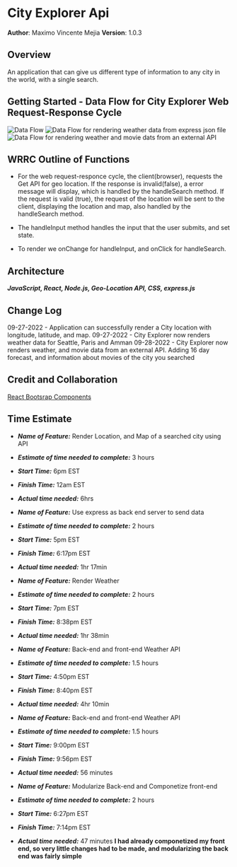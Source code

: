 # City Explorer Api

**Author**: Maximo Vincente Mejia
**Version**: 1.0.3

## Overview

An application that can give us different type of information to any city in the world, with a single search.

## Getting Started - Data Flow for City Explorer Web Request-Response Cycle

![Data Flow](public/data-flow.jpg)
![Data Flow for rendering weather data from express json file](public/data-flow2.jpg)
![Data Flow for rendering weather and movie dats from an external API](public/data-flow3.jpg)

## WRRC Outline of Functions

- For the web request-responce cycle, the client(browser), requests the Get API for geo location. If the response is invalid(false), a error message will display, which is handled by the handleSearch method. If the request is valid (true), the request of the location will be sent to the client, displaying the location and map, also handled by the handleSearch method.

- The handleInput method handles the input that the user submits, and set state.
- To render we onChange for handleInput, and onClick for handleSearch.

## Architecture

***JavaScript, React, Node.js, Geo-Location API, CSS, express.js***

## Change Log

09-27-2022 - Application can successfully render a City location with longitude, latitude, and map.
09-27-2022 - City Explorer now renders weather data for Seattle, Paris and Amman
09-28-2022 - City Explorer now renders weather, and movie data from an external API. Adding 16 day forecast, and information about movies of the city you searched

## Credit and Collaboration

[React Bootsrap Components](https://react-bootstrap.github.io/components/cards/)

## Time Estimate

- ***Name of Feature:*** Render Location, and Map of a searched city using API
- ***Estimate of time needed to complete:*** 3 hours
- ***Start Time:*** 6pm EST
- ***Finish Time:*** 12am EST
- ***Actual time needed:*** 6hrs

- ***Name of Feature:*** Use express as back end server to send data
- ***Estimate of time needed to complete:*** 2 hours
- ***Start Time:*** 5pm EST
- ***Finish Time:*** 6:17pm EST
- ***Actual time needed:*** 1hr 17min

- ***Name of Feature:*** Render Weather
- ***Estimate of time needed to complete:*** 2 hours
- ***Start Time:*** 7pm EST
- ***Finish Time:*** 8:38pm EST
- ***Actual time needed:*** 1hr 38min

- ***Name of Feature:*** Back-end and front-end Weather API
- ***Estimate of time needed to complete:*** 1.5 hours
- ***Start Time:*** 4:50pm EST
- ***Finish Time:*** 8:40pm EST
- ***Actual time needed:*** 4hr 10min

- ***Name of Feature:*** Back-end and front-end Weather API
- ***Estimate of time needed to complete:*** 1.5 hours
- ***Start Time:*** 9:00pm EST
- ***Finish Time:*** 9:56pm EST
- ***Actual time needed:*** 56 minutes

- ***Name of Feature:*** Modularize Back-end and Componetize front-end
- ***Estimate of time needed to complete:*** 2 hours
- ***Start Time:*** 6:27pm EST
- ***Finish Time:*** 7:14pm EST
- ***Actual time needed:*** 47 minutes
**I had already componetized my front end, so very little changes had to be made, and modularizing the back end was fairly simple**
